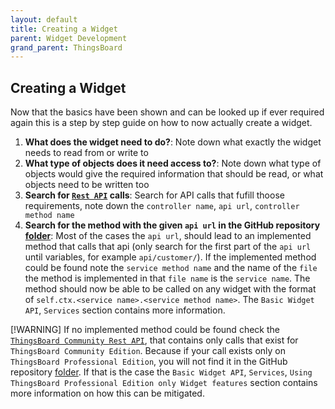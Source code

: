 ```yaml
---
layout: default
title: Creating a Widget
parent: Widget Development
grand_parent: ThingsBoard
---
```


## Creating a Widget

Now that the basics have been shown and can be looked up if ever required again this is a step by step guide on how to now actually create a widget.

1. **What does the widget need to do?**: Note down what exactly the widget needs to read from or write to 
2. **What type of objects does it need access to?**: Note down what type of objects would give the required information that should be read, or what objects need to be written too
3. **Search for [`Rest API`](https://<TB_PE_PAGE_LINK>/swagger-ui/#/) calls**: Search for API calls that fufill thoose requirements, note down the `controller name`, `api url`, `controller method name`
4. **Search for the method with the given `api url` in the GitHub repository [folder](https://github.com/thingsboard/thingsboard/blob/master/ui-ngx/src/app/core/http/)**: Most of the cases the `api url`, should lead to an implemented method that calls that api (only search for the first part of the `api url` until variables, for example `api/customer/`). If the implemented method could be found note the `service method name` and the name of the `file` the method is implemented in that `file name` is the `service name`. The method should now be able to be called on any widget with the format of `self.ctx.<service name>.<service method name>`. The `Basic Widget API`, `Services` section contains more information.

[!WARNING]
If no implemented method could be found check the [`ThingsBoard Community Rest API`](https://<TB_PE_PAGE_LINK>/swagger-ui/#/), that contains only calls that exist for `ThingsBoard Community Edition`. Because if your call exists only on `ThingsBoard Professional Edition`, you will not find it in the GitHub repository [folder](https://github.com/thingsboard/thingsboard/blob/master/ui-ngx/src/app/core/http/). If that is the case  the `Basic Widget API`, `Services`, `Using ThingsBoard Professional Edition only Widget features` section contains more information on how this can be mitigated.
